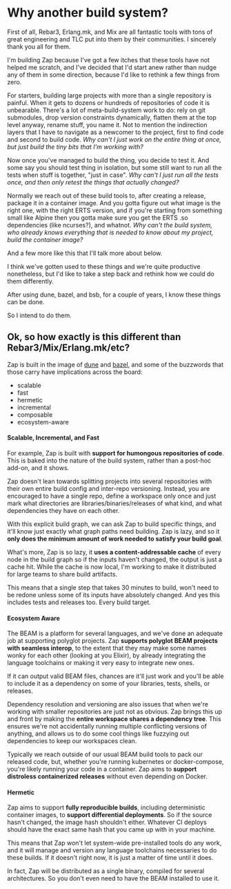 # Why another build system?

First of all, Rebar3, Erlang.mk, and Mix are all fantastic tools with tons of
great engineering and TLC put into them by their communities. I sincerely thank
you all for them.

I'm building Zap because I've got a few itches that these tools have not
helped me scratch, and I've decided that I'd start anew rather than nudge any
of them in some direction, because I'd like to rethink a few things from zero.

For starters, building large projects with more than a single repository is
painful. When it gets to dozens or hundreds of repositories of code it is
unbearable. There's a lot of meta-build-system work to do: rely on git
submodules, drop version constraints dynamically, flatten them at the top level
anyway, rename stuff, you name it. Not to mention the indirection layers that I
have to navigate as a newcomer to the project, first to find code and second to
build code. _Why can't I just work on the entire thing at once, but just build
the tiny bits that I'm working with?_

Now once you've managed to build the thing, you decide to test it. And some say
you should test thing in isolation, but some still want to run all the tests
when stuff is together, "just in case". _Why can't I just run all the tests
once, and then only retest the things that actually changed?_

Normally we reach out of these build tools to, after creating a release,
package it in a container image. And you gotta figure out what image is the
right one, with the right ERTS version, and if you're starting from something
small like Alpine then you gotta make sure you get the ERTS .so dependencies
(like ncurses?), and whatnot. _Why can't the build system, who already knows
everything that is needed to know about my project, build the container image?_

And a few more like this that I'll talk more about below.

I think we've gotten used to these things and we're quite productive
nonetheless, but I'd like to take a step back and rethink how we could do them
differently.

After using dune, bazel, and bsb, for a couple of years, I know these things
can be done.

So I intend to do them.

## Ok, so how exactly is this different than Rebar3/Mix/Erlang.mk/etc?

Zap is built in the image of [dune](https://dune.build) and
[bazel](https://bazel.build), and some of the buzzwords that those carry have
implications across the board:

* scalable
* fast
* hermetic
* incremental
* composable
* ecosystem-aware

#### Scalable, Incremental, and Fast

For example, Zap is built with **support for humongous repositories of code**.
This is baked into the nature of the build system, rather than a post-hoc
add-on, and it shows.

Zap doesn't lean towards splitting projects into several repositories with
their own entire build config and inter-repo versioning. Instead, you are
encouraged to have a single repo, define a workspace only once and just mark
what directories are libraries/binaries/releases of what kind, and what
dependencies they have on each other.

With this explicit build graph, we can ask Zap to build specific things, and
it'll know just exactly what graph paths need building. Zap is lazy, and so
it **only does the minimum amount of work needed to satisfy your build goal**.

What's more, Zap is so lazy, it **uses a content-addressable cache** of every
node in the build graph so if the inputs haven't changed, the output is just a
cache hit. While the cache is now local, I'm working to make it distributed for
large teams to share build artifacts.

This means that a single step that takes 30 minutes to build, won't need to be
redone unless some of its inputs have absolutely changed. And yes this includes
tests and releases too. Every build target.

#### Ecosystem Aware

The BEAM is a platform for several languages, and we've done an adequate job at
supporting polyglot projects. Zap **supports polyglot BEAM projects with
seamless interop**, to the extent that they may make some names wonky for each
other (looking at you Elixir), by already integrating the language toolchains
or making it very easy to integrate new ones.

If it can output valid BEAM files, chances are it'll just work and you'll be
able to include it as a dependency on some of your libraries, tests, shells, or
releases.

Dependency resolution and versioning are also issues that when we're working
with smaller repositories are just not as obvious. Zap brings this up and
front by making the **entire workspace shares a dependency tree**. This
ensures we're not accidentally running multiple conflicting versions of
anything, and allows us to do some cool things like fuzzying out dependencies
to keep our workspaces clean.

Typically we reach outside of our usual BEAM build tools to pack our released
code, but, whether you're running kubernetes or docker-compose, you're likely
running your code in a container. Zap aims to **support distroless
containerized releases** without even depending on Docker.

#### Hermetic

Zap aims to support **fully reproducible builds**, including deterministic
container images, to **support differential deployments**. So if the source
hasn't changed, the image hash shouldn't either. Whatever CI deploys should
have the exact same hash that you came up with in your machine.

This means that Zap won't let system-wide pre-installed tools do any work,
and it will manage and version any language toolchains necessaries to do these
builds. If it doesn't right now, it is just a matter of time until it does.

In fact, Zap will be distributed as a single binary, compiled for several
architectures. So you don't even need to have the BEAM installed to use it.

